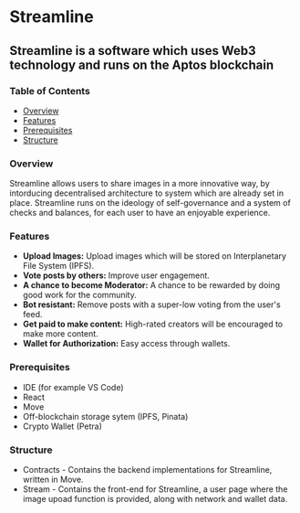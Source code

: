 # Streamline

## Streamline is a software which uses Web3 technology and runs on the Aptos blockchain

### Table of Contents

- [Overview](#overview)
- [Features](#features)
- [Prerequisites](#prerequisites)
- [Structure](#structure)

### Overview

Streamline allows users to share images in a more innovative way, by intorducing decentralised architecture to system which are already set in place. Streamline runs on the ideology of self-governance and a system of checks and balances, for each user to have an enjoyable experience.

### Features

- **Upload Images:** Upload images which will be stored on Interplanetary File System (IPFS).
- **Vote posts by others:** Improve user engagement.
- **A chance to become Moderator:** A chance to be rewarded by doing good work for the community.
- **Bot resistant:** Remove posts with a super-low voting from the user's feed.
- **Get paid to make content:** High-rated creators will be encouraged to make more content.
- **Wallet for Authorization:** Easy access through wallets.

### Prerequisites

- IDE (for example VS Code)
- React
- Move
- Off-blockchain storage sytem (IPFS, Pinata)
- Crypto Wallet (Petra)

### Structure

- Contracts - Contains the backend implementations for Streamline, written in Move.
- Stream - Contains the front-end for Streamline, a user page where the image upoad function is provided, along with network and wallet data.
